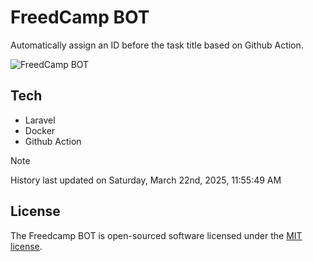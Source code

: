 # FreedCamp BOT

Automatically assign an ID before the task title based on Github Action.

![FreedCamp BOT](https://repository-images.githubusercontent.com/737932867/7d34798b-2680-471c-b089-a78a718d3d6a)

## Tech

- Laravel
- Docker
- Github Action

> [!NOTE]  
> History last updated on Saturday, March 22nd, 2025, 11:55:49 AM

## License

The Freedcamp BOT is open-sourced software licensed under the [MIT license](https://opensource.org/licenses/MIT).
